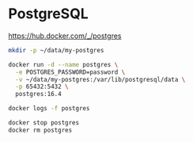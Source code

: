 # PostgreSQL

<https://hub.docker.com/_/postgres>

```bash
mkdir -p ~/data/my-postgres

docker run -d --name postgres \
  -e POSTGRES_PASSWORD=password \
  -v ~/data/my-postgres:/var/lib/postgresql/data \
  -p 65432:5432 \
  postgres:16.4

docker logs -f postgres

docker stop postgres
docker rm postgres
```
